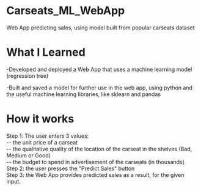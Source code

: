 # Carseats_ML_WebApp
Web App predicting sales, using model built from popular carseats dataset


# What I Learned
-Developed and deployed a Web App that uses a machine learning model (regression tree)

-Built and saved a model for further use in the web app, using python and the useful 
  machine learning libraries, like sklearn and pandas
  
# How it works
Step 1: The user enters 3 values:
<br/>--  the unit price of a carseat
<br/>--  the qualitative quality of the location of the carseat in the shelves (Bad, Medium or Good)
<br/>--  the budget to spend in advertisement of the carseats (in thousands)
<br/>Step 2: the user presses the "Predict Sales" button
<br/>Step 3: the Web App provides predicted sales as a result, for the given input.   
